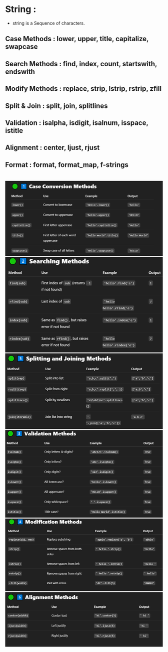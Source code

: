 # String :
- string is a Sequence of characters.

## Case Methods : lower, upper, title, capitalize, swapcase
## Search Methods : find, index, count, startswith, endswith
## Modify Methods : replace, strip, lstrip, rstrip, zfill
## Split & Join : split, join, splitlines
## Validation : isalpha, isdigit, isalnum, isspace, istitle
## Alignment : center, ljust, rjust
## Format : format, format_map, f-strings
#
![conversion method](assets/conversion.png)
![search method](assets/searching.png)
![split and join method](assets/split_and_join.png)
![validation method](assets/validation.png)
![modify method](assets/modification.png)
![alignment method](assets/alignment.png)

